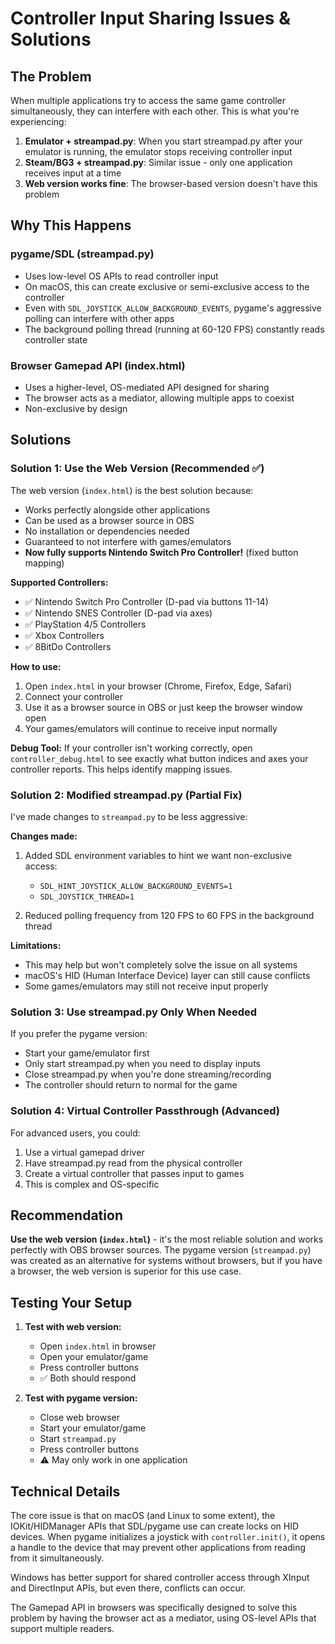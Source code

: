 # Controller Input Sharing Issues & Solutions

## The Problem

When multiple applications try to access the same game controller simultaneously, they can interfere with each other. This is what you're experiencing:

1. **Emulator + streampad.py**: When you start streampad.py after your emulator is running, the emulator stops receiving controller input
2. **Steam/BG3 + streampad.py**: Similar issue - only one application receives input at a time
3. **Web version works fine**: The browser-based version doesn't have this problem

## Why This Happens

### pygame/SDL (streampad.py)
- Uses low-level OS APIs to read controller input
- On macOS, this can create exclusive or semi-exclusive access to the controller
- Even with `SDL_JOYSTICK_ALLOW_BACKGROUND_EVENTS`, pygame's aggressive polling can interfere with other apps
- The background polling thread (running at 60-120 FPS) constantly reads controller state

### Browser Gamepad API (index.html)
- Uses a higher-level, OS-mediated API designed for sharing
- The browser acts as a mediator, allowing multiple apps to coexist
- Non-exclusive by design

## Solutions

### Solution 1: Use the Web Version (Recommended ✅)

The web version (`index.html`) is the best solution because:
- Works perfectly alongside other applications
- Can be used as a browser source in OBS
- No installation or dependencies needed
- Guaranteed to not interfere with games/emulators
- **Now fully supports Nintendo Switch Pro Controller!** (fixed button mapping)

**Supported Controllers:**
- ✅ Nintendo Switch Pro Controller (D-pad via buttons 11-14)
- ✅ Nintendo SNES Controller (D-pad via axes)
- ✅ PlayStation 4/5 Controllers
- ✅ Xbox Controllers
- ✅ 8BitDo Controllers

**How to use:**
1. Open `index.html` in your browser (Chrome, Firefox, Edge, Safari)
2. Connect your controller
3. Use it as a browser source in OBS or just keep the browser window open
4. Your games/emulators will continue to receive input normally

**Debug Tool:**
If your controller isn't working correctly, open `controller_debug.html` to see exactly what button indices and axes your controller reports. This helps identify mapping issues.

### Solution 2: Modified streampad.py (Partial Fix)

I've made changes to `streampad.py` to be less aggressive:

**Changes made:**
1. Added SDL environment variables to hint we want non-exclusive access:
   - `SDL_HINT_JOYSTICK_ALLOW_BACKGROUND_EVENTS=1`
   - `SDL_JOYSTICK_THREAD=1`

2. Reduced polling frequency from 120 FPS to 60 FPS in the background thread

**Limitations:**
- This may help but won't completely solve the issue on all systems
- macOS's HID (Human Interface Device) layer can still cause conflicts
- Some games/emulators may still not receive input properly

### Solution 3: Use streampad.py Only When Needed

If you prefer the pygame version:
- Start your game/emulator first
- Only start streampad.py when you need to display inputs
- Close streampad.py when you're done streaming/recording
- The controller should return to normal for the game

### Solution 4: Virtual Controller Passthrough (Advanced)

For advanced users, you could:
1. Use a virtual gamepad driver
2. Have streampad.py read from the physical controller
3. Create a virtual controller that passes input to games
4. This is complex and OS-specific

## Recommendation

**Use the web version (`index.html`)** - it's the most reliable solution and works perfectly with OBS browser sources. The pygame version (`streampad.py`) was created as an alternative for systems without browsers, but if you have a browser, the web version is superior for this use case.

## Testing Your Setup

1. **Test with web version:**
   - Open `index.html` in browser
   - Open your emulator/game
   - Press controller buttons
   - ✅ Both should respond

2. **Test with pygame version:**
   - Close web browser
   - Start your emulator/game
   - Start `streampad.py`
   - Press controller buttons
   - ⚠️ May only work in one application

## Technical Details

The core issue is that on macOS (and Linux to some extent), the IOKit/HIDManager APIs that SDL/pygame use can create locks on HID devices. When pygame initializes a joystick with `controller.init()`, it opens a handle to the device that may prevent other applications from reading from it simultaneously.

Windows has better support for shared controller access through XInput and DirectInput APIs, but even there, conflicts can occur.

The Gamepad API in browsers was specifically designed to solve this problem by having the browser act as a mediator, using OS-level APIs that support multiple readers.

